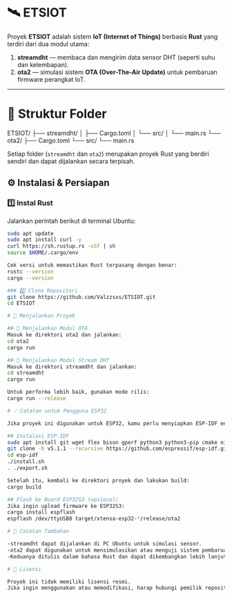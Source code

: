 # 🛰️ ETSIOT

Proyek **ETSIOT** adalah sistem **IoT (Internet of Things)** berbasis **Rust** yang terdiri dari dua modul utama:

1. **streamdht** — membaca dan mengirim data sensor DHT (seperti suhu dan kelembapan).  
2. **ota2** — simulasi sistem **OTA (Over-The-Air Update)** untuk pembaruan firmware perangkat IoT.

---

# 📂 Struktur Folder
ETSIOT/
├── streamdht/
│ ├── Cargo.toml
│ └── src/
│ └── main.rs
└── ota2/
├── Cargo.toml
└── src/
└── main.rs

Setiap folder (`streamdht` dan `ota2`) merupakan proyek Rust yang berdiri sendiri dan dapat dijalankan secara terpisah.

## ⚙️ Instalasi & Persiapan

### 1️⃣ Instal Rust
Jalankan perintah berikut di terminal Ubuntu:

```bash
sudo apt update
sudo apt install curl -y
curl https://sh.rustup.rs -sSf | sh
source $HOME/.cargo/env

Cek versi untuk memastikan Rust terpasang dengan benar:
rustc --version
cargo --version

### 2️⃣ Clone Repositori
git clone https://github.com/Valzzsxs/ETSIOT.git
cd ETSIOT

# 🚀 Menjalankan Proyek

## 🔹 Menjalankan Modul OTA
Masuk ke direktori ota2 dan jalankan:
cd ota2
cargo run

## 🔹 Menjalankan Modul Stream DHT
Masuk ke direktori streamdht dan jalankan:
cd streamdht
cargo run

Untuk performa lebih baik, gunakan mode rilis:
cargo run --release

# 💡 Catatan untuk Pengguna ESP32

Jika proyek ini digunakan untuk ESP32, kamu perlu menyiapkan ESP-IDF environment terlebih dahulu.

## Instalasi ESP-IDF
sudo apt install git wget flex bison gperf python3 python3-pip cmake ninja-build ccache libffi-dev libssl-dev dfu-util libusb-1.0-0
git clone -b v5.1.1 --recursive https://github.com/espressif/esp-idf.git
cd esp-idf
./install.sh
. ./export.sh

Setelah itu, kembali ke direktori proyek dan lakukan build:
cargo build

## Flash ke Board ESP32S3 (opsional)
Jika ingin upload firmware ke ESP32S3:
cargo install espflash
espflash /dev/ttyUSB0 target/xtensa-esp32-*/release/ota2

# 🧩 Catatan Tambahan

-streamdht dapat dijalankan di PC Ubuntu untuk simulasi sensor.
-ota2 dapat digunakan untuk mensimulasikan atau menguji sistem pembaruan OTA.
-Keduanya ditulis dalam bahasa Rust dan dapat dikembangkan lebih lanjut untuk sistem IoT nyata berbasis ESP32.

# 📜 Lisensi

Proyek ini tidak memiliki lisensi resmi.
Jika ingin menggunakan atau memodifikasi, harap hubungi pemilik repositori (Rival & Ali).
